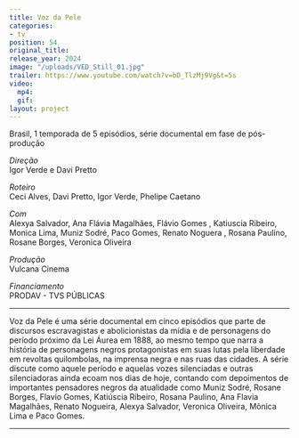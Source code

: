 ```yaml
---
title: Voz da Pele
categories:
- tv
position: 54
original_title: 
release_year: 2024
image: "/uploads/VED_Still_01.jpg"
trailer: https://www.youtube.com/watch?v=bD_TlzMj9Vg&t=5s
video:
  mp4: 
  gif: 
layout: project
---
```


Brasil, 1 temporada de 5 episódios, série documental em fase de pós-produção

_Direção_\
Igor Verde e Davi Pretto

_Roteiro_\
Ceci Alves, Davi Pretto, Igor Verde, Phelipe Caetano

_Com_\
Alexya Salvador, Ana Flávia Magalhães, Flávio Gomes , Katiuscia Ribeiro, Monica Lima, Muniz Sodré, Paco Gomes, Renato Noguera , Rosana Paulino, Rosane Borges, Veronica Oliveira

_Produção_\
Vulcana Cinema

_Financiamento_\
PRODAV - TVS PÚBLICAS

---

Voz da Pele é uma série documental em cinco episódios que parte de discursos escravagistas e abolicionistas da mídia e de personagens do período próximo da Lei Áurea em 1888, ao mesmo tempo que narra a história de personagens negros protagonistas em suas lutas pela liberdade em revoltas quilombolas, na imprensa negra e nas ruas das cidades. A série discute como aquele período e aquelas vozes silenciadas e outras silenciadoras ainda ecoam nos dias de hoje, contando com depoimentos de importantes pensadores negros da atualidade como Muniz Sodré, Rosane Borges, Flavio Gomes, Katiúscia Ribeiro, Rosana Paulino, Ana Flavia Magalhães, Renato Nogueira, Alexya Salvador, Veronica Oliveira, Mônica Lima e Paco Gomes.

---